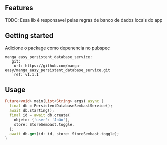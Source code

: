 ## Features

TODO: Essa lib é responsavel pelas regras de banco de dados locais do app

## Getting started

Adicione o package como depenencia no pubspec

```
manga_easy_persistent_database_service:
   git: 
    url: https://github.com/manga-easy/manga_easy_persistent_database_service.git
    ref: v1.1.1
```

## Usage

```dart
Future<void> main(List<String> args) async {
  final db = PersistentDatabaseSembastService();
  await db.starting();
  final id = await db.create(
    objeto: {'user': 'João'},
    store: StoreSembast.toggle,
  );
  await db.get(id: id, store: StoreSembast.toggle);
}
```

